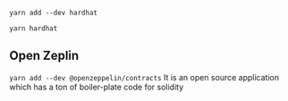 `yarn add --dev hardhat`

`yarn hardhat`

## Open Zeplin
`yarn add --dev @openzeppelin/contracts`
It is an open source application which has a ton of boiler-plate code for solidity
